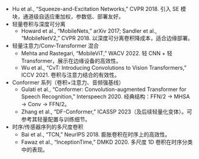   - Hu et al., “Squeeze-and-Excitation Networks,” CVPR 2018. 引入 SE 模块，通道级自适应重加权，参数低、部署友好。
- 轻量卷积与深度可分离
  - Howard et al., “MobileNets,” arXiv 2017; Sandler et al., “MobileNetV2,” CVPR 2018. 以深度可分离卷积降成本，适合边缘部署。
- 轻量注意力/Conv-Transformer 混合
  - Mehta and Rastegari, “MobileViT,” WACV 2022. 轻 CNN + 轻 Transformer，展示在边缘设备的高效性。
  - Wu et al., “CvT: Introducing Convolutions to Vision Transformers,” ICCV 2021. 卷积与注意力结合的有效性。
- Conformer 系列（卷积+注意力、音频强基线）
  - Gulati et al., “Conformer: Convolution-augmented Transformer for Speech Recognition,” Interspeech 2020. 经典结构：FFN/2 → MHSA → Conv → FFN/2。
  - Zhang et al., “DF-Conformer,” ICASSP 2023（及后续轻量化变体）。可参考其轻量配置与训练细节。
- 时序/传感器序列的多尺度卷积
  - Bai et al., “TCN,” NeurIPS 2018. 膨胀卷积在时序上的高效性。
  - Fawaz et al., “InceptionTime,” DMKD 2020. 多尺度 1D 卷积在时序分类中的表现。